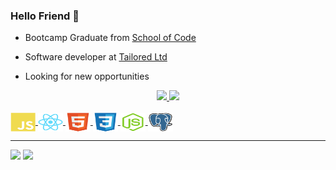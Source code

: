 ### Hello Friend 👋

* Bootcamp Graduate from [School of Code](https://www.schoolofcode.co.uk/partner) 
* Software developer at [Tailored Ltd](https://www.linkedin.com/company/tailoredsites/)

* Looking for new opportunities

<div align="center">
  <a href="https://github.com/luis0lo">
  <img height="180em" src="https://github-readme-stats.vercel.app/api?username=luis0lo&show_icons=true&theme=tokyonight&include_all_commits=true&count_private=true"/>
  <img height="180em" src="https://github-readme-stats.vercel.app/api/top-langs/?username=luis0lo&layout=compact&langs_count=7&theme=tokyonight"/>
</div>
  </div>
<div style="display: inline_block"><br>
  <img align="center" alt="Luis-Js" height="30" width="40" src="https://raw.githubusercontent.com/devicons/devicon/master/icons/javascript/javascript-plain.svg">  
  <img align="center" alt="Luis-React" height="30" width="40" src="https://raw.githubusercontent.com/devicons/devicon/master/icons/react/react-original.svg">
  <img align="center" alt="Luis-HTML" height="30" width="40" src="https://raw.githubusercontent.com/devicons/devicon/master/icons/html5/html5-original.svg">
  <img align="center" alt="Luis-CSS" height="30" width="40" src="https://raw.githubusercontent.com/devicons/devicon/master/icons/css3/css3-original.svg">
  <img align="center" alt="Luis-CSS" height="30" width="40" src="https://raw.githubusercontent.com/devicons/devicon/master/icons/nodejs/nodejs-original.svg">
  <img align="center" alt="Luis-CSS" height="30" width="40" src="https://raw.githubusercontent.com/devicons/devicon/master/icons/postgresql/postgresql-original.svg">
 </div>
 <hr>
<div>
  <a href="https://twitter.com/withluis1" target="_blank"><img src="https://img.shields.io/badge/Twitter-1DA1F2?style=for-the-badge&logo=twitter&logoColor=white" target="_blank"></a> 
  <a href="https://www.linkedin.com/in/withluis/" target="_blank"><img src="https://img.shields.io/badge/LinkedIn-0077B5?style=for-the-badge&logo=linkedin&logoColor=white" target="_blank"></a> 
</div>
